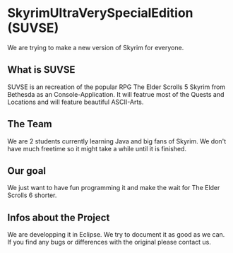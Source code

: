 # SkyrimUltraVerySpecialEdition (SUVSE)

We are trying to make a new version of Skyrim for everyone.

## What is SUVSE

SUVSE is an recreation of the popular RPG The Elder Scrolls 5 Skyrim from Bethesda as an Console-Application.
It will featrue most of the Quests and Locations and will feature beautiful ASCII-Arts.

## The Team

We are 2 students currently learning Java and big fans of Skyrim. 
We don't have much freetime so it might take a while until it is finished.

## Our goal

We just want to have fun programming it and make the wait for The Elder Scrolls 6 shorter.

## Infos about the Project

We are developping it in Eclipse.
We try to document it as good as we can.
If you find any bugs or differences with the original please contact us.
